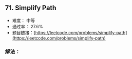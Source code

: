 ## 71. Simplify Path


- 难度： 中等
- 通过率： 27.6%
- 题目链接：[https://leetcode.com/problems/simplify-path](https://leetcode.com/problems/simplify-path)



### 解法：